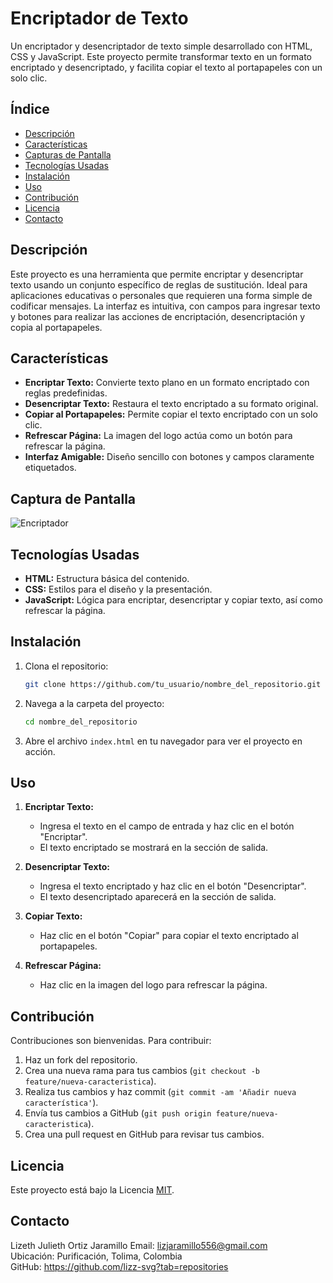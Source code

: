 # Encriptador de Texto

Un encriptador y desencriptador de texto simple desarrollado con HTML, CSS y JavaScript. Este proyecto permite transformar texto en un formato encriptado y desencriptado, y facilita copiar el texto al portapapeles con un solo clic.

## Índice

- [Descripción](#descripción)
- [Características](#características)
- [Capturas de Pantalla](#capturas-de-pantalla)
- [Tecnologías Usadas](#tecnologías-usadas)
- [Instalación](#instalación)
- [Uso](#uso)
- [Contribución](#contribución)
- [Licencia](#licencia)
- [Contacto](#contacto)

## Descripción

Este proyecto es una herramienta que permite encriptar y desencriptar texto usando un conjunto específico de reglas de sustitución. Ideal para aplicaciones educativas o personales que requieren una forma simple de codificar mensajes. La interfaz es intuitiva, con campos para ingresar texto y botones para realizar las acciones de encriptación, desencriptación y copia al portapapeles.

## Características

- **Encriptar Texto:** Convierte texto plano en un formato encriptado con reglas predefinidas.
- **Desencriptar Texto:** Restaura el texto encriptado a su formato original.
- **Copiar al Portapapeles:** Permite copiar el texto encriptado con un solo clic.
- **Refrescar Página:** La imagen del logo actúa como un botón para refrescar la página.
- **Interfaz Amigable:** Diseño sencillo con botones y campos claramente etiquetados.

## Captura de Pantalla

![Encriptador](https://github.com/user-attachments/assets/9dd84546-2719-4718-a11a-048e9666190a)


## Tecnologías Usadas

- **HTML:** Estructura básica del contenido.
- **CSS:** Estilos para el diseño y la presentación.
- **JavaScript:** Lógica para encriptar, desencriptar y copiar texto, así como refrescar la página.

## Instalación

1. Clona el repositorio:
    ```bash
    git clone https://github.com/tu_usuario/nombre_del_repositorio.git
    ```

2. Navega a la carpeta del proyecto:
    ```bash
    cd nombre_del_repositorio
    ```

3. Abre el archivo `index.html` en tu navegador para ver el proyecto en acción.

## Uso

1. **Encriptar Texto:**
   - Ingresa el texto en el campo de entrada y haz clic en el botón "Encriptar".
   - El texto encriptado se mostrará en la sección de salida.

2. **Desencriptar Texto:**
   - Ingresa el texto encriptado y haz clic en el botón "Desencriptar".
   - El texto desencriptado aparecerá en la sección de salida.

3. **Copiar Texto:**
   - Haz clic en el botón "Copiar" para copiar el texto encriptado al portapapeles.

4. **Refrescar Página:**
   - Haz clic en la imagen del logo para refrescar la página.

## Contribución

Contribuciones son bienvenidas. Para contribuir:

1. Haz un fork del repositorio.
2. Crea una nueva rama para tus cambios (`git checkout -b feature/nueva-caracteristica`).
3. Realiza tus cambios y haz commit (`git commit -am 'Añadir nueva característica'`).
4. Envía tus cambios a GitHub (`git push origin feature/nueva-caracteristica`).
5. Crea una pull request en GitHub para revisar tus cambios.

## Licencia

Este proyecto está bajo la Licencia [MIT](LICENSE).

## Contacto

Lizeth Julieth Ortiz Jaramillo
Email: lizjaramillo556@gmail.com  
Ubicación: Purificación, Tolima, Colombia  
GitHub: https://github.com/lizz-svg?tab=repositories
